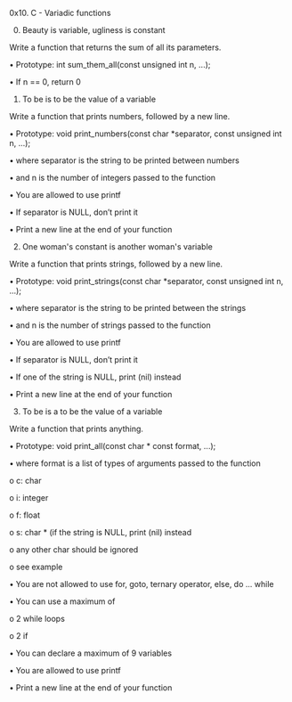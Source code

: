 

0x10. C - Variadic functions

0. Beauty is variable, ugliness is constant

Write a function that returns the sum of all its parameters.

•	Prototype: int sum_them_all(const unsigned int n, ...);

•	If n == 0, return 0

1. To be is to be the value of a variable

Write a function that prints numbers, followed by a new line.

•	Prototype: void print_numbers(const char *separator, const unsigned int n, ...);

•	where separator is the string to be printed between numbers

•	and n is the number of integers passed to the function

•	You are allowed to use printf

•	If separator is NULL, don’t print it

•	Print a new line at the end of your function

2. One woman's constant is another woman's variable

Write a function that prints strings, followed by a new line.

•	Prototype: void print_strings(const char *separator, const unsigned int n, ...);

•	where separator is the string to be printed between the strings

•	and n is the number of strings passed to the function

•	You are allowed to use printf

•	If separator is NULL, don’t print it

•	If one of the string is NULL, print (nil) instead

•	Print a new line at the end of your function

3. To be is a to be the value of a variable

Write a function that prints anything.

•	Prototype: void print_all(const char * const format, ...);

•	where format is a list of types of arguments passed to the function

o	c: char

o	i: integer

o	f: float

o	s: char * (if the string is NULL, print (nil) instead

o	any other char should be ignored

o	see example

•	You are not allowed to use for, goto, ternary operator, else, do ... while

•	You can use a maximum of

o	2 while loops

o	2 if

•	You can declare a maximum of 9 variables

•	You are allowed to use printf

•	Print a new line at the end of your function




